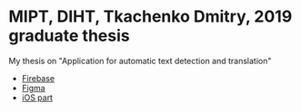 # MIPT, DIHT, Tkachenko Dmitry, 2019 graduate thesis
My thesis on "Application for automatic text detection and translation"
* [Firebase](https://console.firebase.google.com/u/3/project/speakthru-d756b/overview)
* [Figma](https://www.figma.com/file/NYoOoNyu3uDlYJKps1YiwevW/SpeakThru?node-id=0%3A1)
* [iOS part](https://github.com/klabertants/mipt_thesis/tree/master/iOS/SpeakThru)
